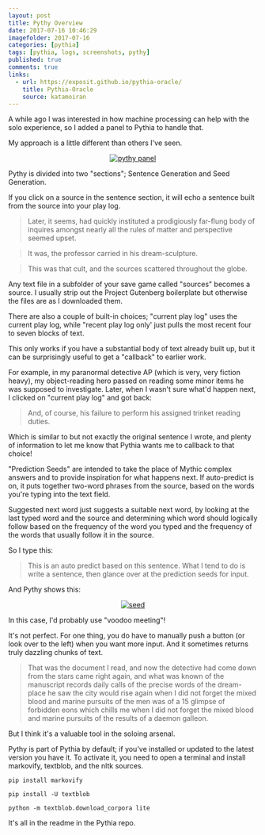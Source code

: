 ```yaml
---
layout: post
title: Pythy Overview
date: 2017-07-16 10:46:29
imagefolder: 2017-07-16
categories: [pythia]
tags: [pythia, logs, screenshots, pythy]
published: true
comments: true
links:
  - url: https://exposit.github.io/pythia-oracle/
    title: Pythia-Oracle
    source: katamoiran
---
```


A while ago I was interested in how machine processing can help with the solo experience, so I added a panel to Pythia to handle that.

My approach is a little different than others I've seen.

<!--more-->

<center>
<a href="{{ site.baseurl }}/img/posts/{{page.imagefolder}}/pythy-panel.png" target="new">
<img src="{{ site.baseurl }}/img/posts/{{page.imagefolder}}/pythy-panel.png" alt="pythy panel">
</a><br>
</center>

Pythy is divided into two "sections"; Sentence Generation and Seed Generation.

If you click on a source in the sentence section, it will echo a sentence built from the source into your play log.

> Later, it seems, had quickly instituted a prodigiously far-flung body of inquires amongst nearly all the rules of matter and perspective seemed upset.

> It was, the professor carried in his dream-sculpture.

> This was that cult, and the sources scattered throughout the globe.

Any text file in a subfolder of your save game called "sources" becomes a source. I usually strip out the Project Gutenberg boilerplate but otherwise the files are as I downloaded them.

There are also a couple of built-in choices; "current play log" uses the current play log, while "recent play log only' just pulls the most recent four to seven blocks of text.

This only works if you have a substantial body of text already built up, but it can be surprisingly useful to get a "callback" to earlier work.

For example, in my paranormal detective AP (which is very, very fiction heavy), my object-reading hero passed on reading some minor items he was supposed to investigate. Later, when I wasn't sure what'd happen next, I clicked on "current play log" and got back:

> And, of course, his failure to perform his assigned trinket reading duties.

Which is similar to but not exactly the original sentence I wrote, and plenty of information to let me know that Pythia wants me to callback to that choice!

"Prediction Seeds" are intended to take the place of Mythic complex answers and to provide inspiration for what happens next. If auto-predict is on, it puts together two-word phrases from the source, based on the words you're typing into the text field.

Suggested next word just suggests a suitable next word, by looking at the last typed word and the source and determining which word should logically follow based on the frequency of the word you typed and the frequency of the words that usually follow it in the source.

So I type this:

> This is an auto predict based on this sentence. What I tend to do is write a sentence, then glance over at the prediction seeds for input.

And Pythy shows this:

<center>
<a href="{{ site.baseurl }}/img/posts/{{page.imagefolder}}/seed.png" target="new">
<img src="{{ site.baseurl }}/img/posts/{{page.imagefolder}}/seed.png" alt="seed">
</a><br>
</center>

In this case, I'd probably use "voodoo meeting"!

It's not perfect. For one thing, you do have to manually push a button (or look over to the left) when you want more input. And it sometimes returns truly dazzling chunks of text.

> That was the document I read, and now the detective had come down from the stars came right again, and what was known of the manuscript records daily calls of the precise words of the dream-place he saw the city would rise again when I did not forget the mixed blood and marine pursuits of the men was of a 15 glimpse of forbidden eons which chills me when I did not forget the mixed blood and marine pursuits of the results of a daemon galleon.

But I think it's a valuable tool in the soloing arsenal.

Pythy is part of Pythia by default; if you've installed or updated to the latest version you have it. To activate it, you need to open a terminal and install markovify, textblob, and the nltk sources.

```SHELL
pip install markovify

pip install -U textblob

python -m textblob.download_corpora lite
```

It's all in the readme in the Pythia repo.
